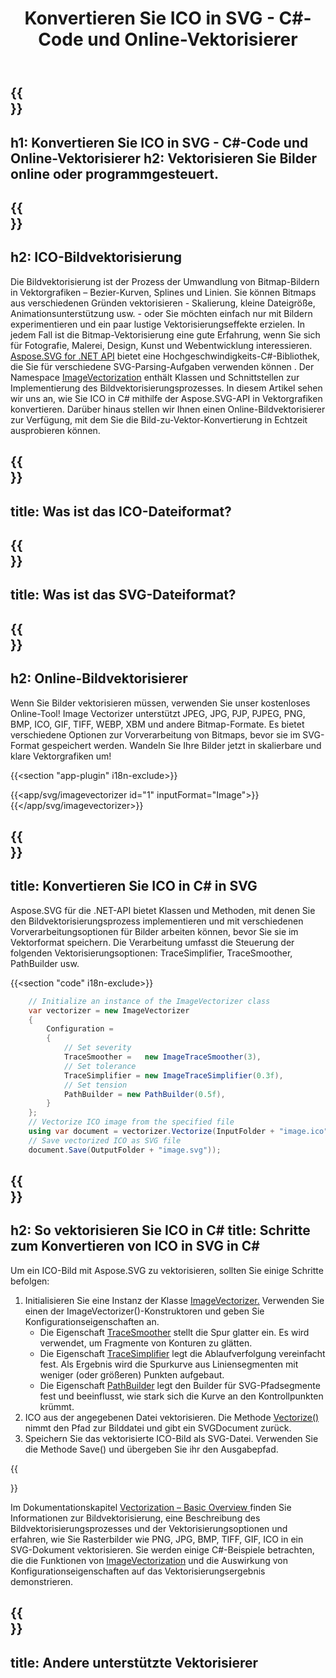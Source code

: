 ﻿---
translation: true
template: /templates/_template-vectorization-child.md
title: Konvertieren Sie ICO in SVG - C#-Code und Online-Vektorisierer
description: Bitmap in C# vektorisieren. Konvertieren Sie ICO in SVG und nutzen Sie alle Vorteile von Vektorgrafiken. Probieren Sie Online Image Vectorizer kostenlos aus!
url: /net/vectorization/ico-to-svg/
family: svg
platformtag: net
feature: vectorization
informat: ICO
outformat: SVG
---

{{<section banner>}}
---
h1: Konvertieren Sie ICO in SVG - C#-Code und Online-Vektorisierer
h2: Vektorisieren Sie Bilder online oder programmgesteuert.
---

{{<section overview>}}
---
h2: ICO-Bildvektorisierung
---

Die Bildvektorisierung ist der Prozess der Umwandlung von Bitmap-Bildern in Vektorgrafiken – Bezier-Kurven, Splines und Linien. Sie können Bitmaps aus verschiedenen Gründen vektorisieren - Skalierung, kleine Dateigröße, Animationsunterstützung usw. - oder Sie möchten einfach nur mit Bildern experimentieren und ein paar lustige Vektorisierungseffekte erzielen. In jedem Fall ist die Bitmap-Vektorisierung eine gute Erfahrung, wenn Sie sich für Fotografie, Malerei, Design, Kunst und Webentwicklung interessieren.<br>
[Aspose.SVG for .NET API](https://products.aspose.com/svg/{{lang.url-fragment}}net/) bietet eine Hochgeschwindigkeits-C#-Bibliothek, die Sie für verschiedene SVG-Parsing-Aufgaben verwenden können . Der Namespace [ImageVectorization](https://reference.aspose.com/svg/net/aspose.svg.imagevectorization/) enthält Klassen und Schnittstellen zur Implementierung des Bildvektorisierungsprozesses. In diesem Artikel sehen wir uns an, wie Sie ICO in C# mithilfe der Aspose.SVG-API in Vektorgrafiken konvertieren. Darüber hinaus stellen wir Ihnen einen Online-Bildvektorisierer zur Verfügung, mit dem Sie die Bild-zu-Vektor-Konvertierung in Echtzeit ausprobieren können.

{{<section input-file>}}
---
title: Was ist das ICO-Dateiformat?
---

{{<section output-file>}}
---
title: Was ist das SVG-Dateiformat?
---

{{<section plagin-text>}}
---
h2: Online-Bildvektorisierer
---

Wenn Sie Bilder vektorisieren müssen, verwenden Sie unser kostenloses Online-Tool! Image Vectorizer unterstützt JPEG, JPG, PJP, PJPEG, PNG, BMP, ICO, GIF, TIFF, WEBP, XBM und andere Bitmap-Formate. Es bietet verschiedene Optionen zur Vorverarbeitung von Bitmaps, bevor sie im SVG-Format gespeichert werden. Wandeln Sie Ihre Bilder jetzt in skalierbare und klare Vektorgrafiken um!

{{<section "app-plugin" i18n-exclude>}}

{{<app/svg/imagevectorizer id="1" inputFormat="Image">}}{{</app/svg/imagevectorizer>}} 

{{<section code-text>}}
---
title: Konvertieren Sie ICO in C# in SVG
---

Aspose.SVG für die .NET-API bietet Klassen und Methoden, mit denen Sie den Bildvektorisierungsprozess implementieren und mit verschiedenen Vorverarbeitungsoptionen für Bilder arbeiten können, bevor Sie sie im Vektorformat speichern. Die Verarbeitung umfasst die Steuerung der folgenden Vektorisierungsoptionen: TraceSimplifier, TraceSmoother, PathBuilder usw.

{{<section "code" i18n-exclude>}}

```cs       
	// Initialize an instance of the ImageVectorizer class
    var vectorizer = new ImageVectorizer
    {
        Configuration = 
		{
			// Set severity
			TraceSmoother =   new ImageTraceSmoother(3),
			// Set tolerance
			TraceSimplifier = new ImageTraceSimplifier(0.3f),
			// Set tension
        	PathBuilder = new PathBuilder(0.5f),
		}
    };
    // Vectorize ICO image from the specified file
	using var document = vectorizer.Vectorize(InputFolder + "image.ico");
    // Save vectorized ICO as SVG file 
	document.Save(OutputFolder + "image.svg"));
```

{{<section steps>}}
---
h2: So vektorisieren Sie ICO in C#
title: Schritte zum Konvertieren von ICO in SVG in C#
---

Um ein ICO-Bild mit Aspose.SVG zu vektorisieren, sollten Sie einige Schritte befolgen:
1. Initialisieren Sie eine Instanz der Klasse [ImageVectorizer.](https://reference.aspose.com/svg/net/aspose.svg.imagevectorization/imagevectorizer/) Verwenden Sie einen der ImageVectorizer()-Konstruktoren und geben Sie Konfigurationseigenschaften an.
    - Die Eigenschaft [TraceSmoother](https://reference.aspose.com/svg/net/aspose.svg.imagevectorization/imagevectorizerconfiguration/tracesmoother/) stellt die Spur glatter ein. Es wird verwendet, um Fragmente von Konturen zu glätten.
    - Die Eigenschaft [TraceSimplifier](https://reference.aspose.com/svg/net/aspose.svg.imagevectorization/imagevectorizerconfiguration/tracesimplifier/) legt die Ablaufverfolgung vereinfacht fest. Als Ergebnis wird die Spurkurve aus Liniensegmenten mit weniger (oder größeren) Punkten aufgebaut.
    - Die Eigenschaft [PathBuilder](https://reference.aspose.com/svg/net/aspose.svg.imagevectorization/imagevectorizerconfiguration/pathbuilder/) legt den Builder für SVG-Pfadsegmente fest und beeinflusst, wie stark sich die Kurve an den Kontrollpunkten krümmt.
1. ICO aus der angegebenen Datei vektorisieren. Die Methode [Vectorize()](https://reference.aspose.com/svg/net/aspose.svg.imagevectorization/imagevectorizer/vectorize/) nimmt den Pfad zur Bilddatei und gibt ein SVGDocument zurück.
1. Speichern Sie das vektorisierte ICO-Bild als SVG-Datei. Verwenden Sie die Methode Save() und übergeben Sie ihr den Ausgabepfad.



{{<section documentation>}}

Im Dokumentationskapitel <a href="https://docs.aspose.com/svg/net/how-to-work-with-aspose-svg-api/vectorization/" target="_blank">Vectorization – Basic Overview </a> finden Sie Informationen zur Bildvektorisierung, eine Beschreibung des Bildvektorisierungsprozesses und der Vektorisierungsoptionen und erfahren, wie Sie Rasterbilder wie PNG, JPG, BMP, TIFF, GIF, ICO in ein SVG-Dokument vektorisieren. Sie werden einige C#-Beispiele betrachten, die die Funktionen von [ImageVectorization](https://reference.aspose.com/svg/net/aspose.svg.imagevectorization/) und die Auswirkung von Konfigurationseigenschaften auf das Vektorisierungsergebnis demonstrieren.

{{<section other-vectorizers>}}
---
title: Andere unterstützte Vektorisierer
---
